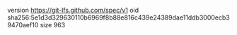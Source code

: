 version https://git-lfs.github.com/spec/v1
oid sha256:5e1d3d329630110b6969f8b88e816c439e24389dae11ddb3000ecb39470aef10
size 963
